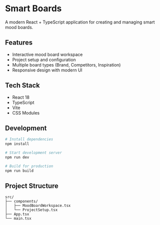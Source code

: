 # Smart Boards

A modern React + TypeScript application for creating and managing smart mood boards.

## Features

- Interactive mood board workspace
- Project setup and configuration
- Multiple board types (Brand, Competitors, Inspiration)
- Responsive design with modern UI

## Tech Stack

- React 18
- TypeScript
- Vite
- CSS Modules

## Development

```bash
# Install dependencies
npm install

# Start development server
npm run dev

# Build for production
npm run build
```

## Project Structure

```
src/
├── components/
│   ├── MoodBoardWorkspace.tsx
│   └── ProjectSetup.tsx
├── App.tsx
└── main.tsx
```
